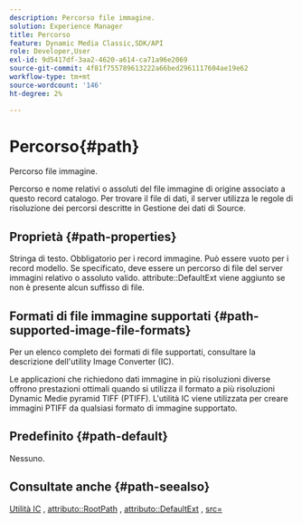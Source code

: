 ```yaml
---
description: Percorso file immagine.
solution: Experience Manager
title: Percorso
feature: Dynamic Media Classic,SDK/API
role: Developer,User
exl-id: 9d5417df-3aa2-4620-a614-ca71a96e2069
source-git-commit: 4f81f755789613222a66bed2961117604ae19e62
workflow-type: tm+mt
source-wordcount: '146'
ht-degree: 2%

---
```


# Percorso{#path}

Percorso file immagine.

Percorso e nome relativi o assoluti del file immagine di origine associato a questo record catalogo. Per trovare il file di dati, il server utilizza le regole di risoluzione dei percorsi descritte in Gestione dei dati di Source.

## Proprietà {#path-properties}

Stringa di testo. Obbligatorio per i record immagine. Può essere vuoto per i record modello. Se specificato, deve essere un percorso di file del server immagini relativo o assoluto valido. attribute::DefaultExt viene aggiunto se non è presente alcun suffisso di file.

## Formati di file immagine supportati {#path-supported-image-file-formats}

Per un elenco completo dei formati di file supportati, consultare la descrizione dell&#39;utility Image Converter (IC).

Le applicazioni che richiedono dati immagine in più risoluzioni diverse offrono prestazioni ottimali quando si utilizza il formato a più risoluzioni Dynamic Medie pyramid TIFF (PTIFF). L&#39;utilità IC viene utilizzata per creare immagini PTIFF da qualsiasi formato di immagine supportato.

## Predefinito {#path-default}

Nessuno.

## Consultate anche {#path-seealso}

[Utilità IC](/help/aem-is-ir-api/is-api/is-utils/utilities/r-ic.md) , [attributo::RootPath](/help/aem-is-ir-api/is-api/image-catalog/image-serving-api-ref/c-image-catalog-reference/c-attributes-reference/r-rootpath.md) , [attributo::DefaultExt](/help/aem-is-ir-api/is-api/image-catalog/image-serving-api-ref/c-image-catalog-reference/c-attributes-reference/r-defaultext.md) , [src=](/help/aem-is-ir-api/is-api/http-ref/image-serving-api-ref/c-http-protocol-reference/c-command-reference/r-src.md)

<!-- [attribute::LowerCasePaths]() -->

